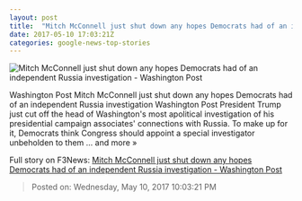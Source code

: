 ```yaml
---
layout: post
title:  "Mitch McConnell just shut down any hopes Democrats had of an independent Russia investigation - Washington Post"
date: 2017-05-10 17:03:21Z
categories: google-news-top-stories
---
```


![Mitch McConnell just shut down any hopes Democrats had of an independent Russia investigation - Washington Post](https://images.washingtonpost.com/?url=http://img.washingtonpost.com/blogs/the-fix/files/2016/12/McConnell.png&w=1484&op=resize&opt=1&filter=antialias)

Washington Post Mitch McConnell just shut down any hopes Democrats had of an independent Russia investigation Washington Post President Trump just cut off the head of Washington's most apolitical investigation of his presidential campaign associates' connections with Russia. To make up for it, Democrats think Congress should appoint a special investigator unbeholden to them ... and more »


Full story on F3News: [Mitch McConnell just shut down any hopes Democrats had of an independent Russia investigation - Washington Post](http://www.f3nws.com/n/hZmZW)

> Posted on: Wednesday, May 10, 2017 10:03:21 PM
